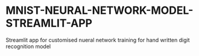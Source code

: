 # MNIST-NEURAL-NETWORK-MODEL-STREAMLIT-APP
Streamlit app for customised nueral network training for hand written digit recognition model
